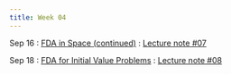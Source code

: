 ```yaml
---
title: Week 04
---
```


Sep 16
: [FDA in Space (continued)](https://boguoporousmedia.github.io/HWRS504-2025Fall/lecture/)
  : [Lecture note #07](https://boguoporousmedia.github.io/HWRS504-2025Fall/lecture/)

Sep 18
: [FDA for Initial Value Problems](https://boguoporousmedia.github.io/HWRS504-2025Fall/lecture/)
  : [Lecture note #08](https://boguoporousmedia.github.io/HWRS504-2025Fall/lecture/)
